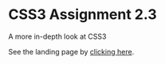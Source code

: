 # CSS3 Assignment 2.3
A more in-depth look at CSS3

See the landing page by [clicking here](https://htmlpreview.github.io/?https://github.com/ianmcnicholas/CSS3.2.3/blob/main/index.html).

